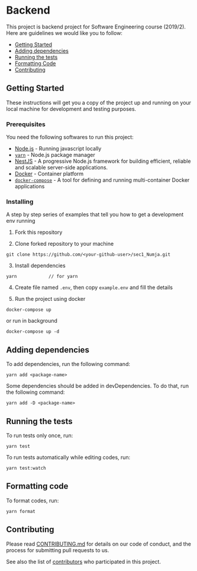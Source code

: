 # Backend

This project is backend project for Software Engineering course (2019/2). Here are guidelines we would like you to follow:
- [Getting Started](#getting-start)
- [Adding dependencies](#adding-dependencies)
- [Running the tests](#running-the-tests)
- [Formatting Code](#formatting-code)
- [Contributing](#contributing)

## Getting Started

These instructions will get you a copy of the project up and running on your local machine for development and testing purposes.

### Prerequisites

You need the following softwares to run this project:
* [Node.js](https://nodejs.org/en/) - Running javascript locally
* [`yarn`](https://yarnpkg.com/en/) - Node.js package manager
* [NestJS](https://nestjs.com/) - A progressive Node.js framework for building efficient, reliable and scalable server-side applications.
* [Docker](https://www.docker.com/) - Container platform
* [`docker-compose`](https://docs.docker.com/compose/) - A tool for defining and running multi-container Docker applications

### Installing

A step by step series of examples that tell you how to get a development env running

1. Fork this repository

2. Clone forked repository to your machine

```
git clone https://github.com/<your-github-user>/sec1_Numja.git
```

3. Install dependencies

```
yarn            // for yarn
```

4. Create file named `.env`, then copy `example.env` and fill the details

5. Run the project using docker

```
docker-compose up
```
or run in background
```
docker-compose up -d
```

## Adding dependencies

To add dependencies, run the following command:
```
yarn add <package-name>
```
Some dependencies should be added in devDependencies. To do that, run the following command:
```
yarn add -D <package-name>
```

## Running the tests

To run tests only once, run:
```
yarn test
```
To run tests automatically while editing codes, run:
```
yarn test:watch
```

## Formatting code

To format codes, run:
```
yarn format
```

## Contributing

Please read [CONTRIBUTING.md](../CONTRIBUTING.md) for details on our code of conduct, and the process for submitting pull requests to us.

See also the list of [contributors](https://github.com/2110423-2019-2/sec1_Numja/graphs/contributors) who participated in this project.
